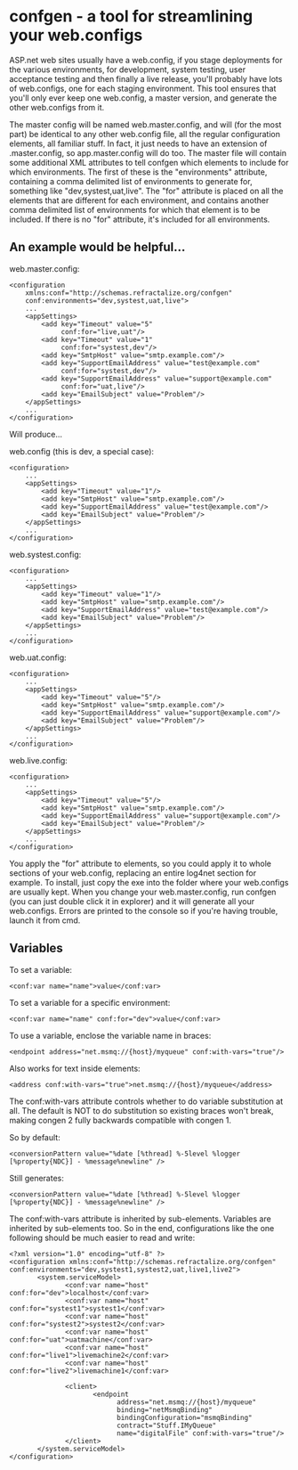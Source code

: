 # confgen - a tool for streamlining your web.configs

ASP.net web sites usually have a web.config, if you stage deployments for the various environments, for development, system testing, user acceptance testing and then finally a live release, you'll probably have lots of web.configs, one for each staging environment. This tool ensures that you'll only ever keep one web.config, a master version, and generate the other web.configs from it.

The master config will be named web.master.config, and will (for the most part) be identical to any other web.config file, all the regular configuration elements, all familiar stuff. In fact, it just needs to have an extension of .master.config, so app.master.config will do too. The master file will contain some additional XML attributes to tell confgen which elements to include for which environments. The first of these is the "environments" attribute, containing a comma delimited list of environments to generate for, something like "dev,systest,uat,live". The "for" attribute is placed on all the elements that are different for each environment, and contains another comma delimited list of environments for which that element is to be included. If there is no "for" attribute, it's included for all environments.

## An example would be helpful...

web.master.config:

	<configuration
		xmlns:conf="http://schemas.refractalize.org/confgen"
		conf:environments="dev,systest,uat,live">
		...
		<appSettings>
			<add key="Timeout" value="5"
				 conf:for="live,uat"/>
			<add key="Timeout" value="1"
				 conf:for="systest,dev"/>
			<add key="SmtpHost" value="smtp.example.com"/>
			<add key="SupportEmailAddress" value="test@example.com"
				 conf:for="systest,dev"/>
			<add key="SupportEmailAddress" value="support@example.com"
				 conf:for="uat,live"/>
			<add key="EmailSubject" value="Problem"/>
		</appSettings>
		...
	</configuration>

Will produce...

web.config (this is dev, a special case):

	<configuration>
		...
		<appSettings>
			<add key="Timeout" value="1"/>
			<add key="SmtpHost" value="smtp.example.com"/>
			<add key="SupportEmailAddress" value="test@example.com"/>
			<add key="EmailSubject" value="Problem"/>
		</appSettings>
		...
	</configuration>

web.systest.config:

	<configuration>
		...
		<appSettings>
			<add key="Timeout" value="1"/>
			<add key="SmtpHost" value="smtp.example.com"/>
			<add key="SupportEmailAddress" value="test@example.com"/>
			<add key="EmailSubject" value="Problem"/>
		</appSettings>
		...
	</configuration>

web.uat.config:

	<configuration>
		...
		<appSettings>
			<add key="Timeout" value="5"/>
			<add key="SmtpHost" value="smtp.example.com"/>
			<add key="SupportEmailAddress" value="support@example.com"/>
			<add key="EmailSubject" value="Problem"/>
		</appSettings>
		...
	</configuration>

web.live.config:

	<configuration>
		...
		<appSettings>
			<add key="Timeout" value="5"/>
			<add key="SmtpHost" value="smtp.example.com"/>
			<add key="SupportEmailAddress" value="support@example.com"/>
			<add key="EmailSubject" value="Problem"/>
		</appSettings>
		...
	</configuration>

You apply the "for" attribute to elements, so you could apply it to whole sections of your web.config, replacing an entire log4net section for example.
To install, just copy the exe into the folder where your web.configs are usually kept. When you change your web.master.config, run confgen (you can just double click it in explorer) and it will generate all your web.configs. Errors are printed to the console so if you're having trouble, launch it from cmd.

## Variables

To set a variable:

	<conf:var name="name">value</conf:var>

To set a variable for a specific environment:

	<conf:var name="name" conf:for="dev">value</conf:var>

To use a variable, enclose the variable name in braces:

	<endpoint address="net.msmq://{host}/myqueue" conf:with-vars="true"/>

Also works for text inside elements:

	<address conf:with-vars="true">net.msmq://{host}/myqueue</address>

The conf:with-vars attribute controls whether to do variable substitution at all. The default is NOT to do substitution so existing braces won't break, making congen 2 fully backwards compatible with congen 1.

So by default:

	<conversionPattern value="%date [%thread] %-5level %logger [%property{NDC}] - %message%newline" />

Still generates:

	<conversionPattern value="%date [%thread] %-5level %logger [%property{NDC}] - %message%newline" />

The conf:with-vars attribute is inherited by sub-elements. Variables are inherited by sub-elements too.
So in the end, configurations like the one following should be much easier to read and write:

	<?xml version="1.0" encoding="utf-8" ?>
	<configuration xmlns:conf="http://schemas.refractalize.org/confgen" conf:environments="dev,systest1,systest2,uat,live1,live2">
	       <system.serviceModel>
	              <conf:var name="host" conf:for="dev">localhost</conf:var>
	              <conf:var name="host" conf:for="systest1">systest1</conf:var>
	              <conf:var name="host" conf:for="systest2">systest2</conf:var>
	              <conf:var name="host" conf:for="uat">uatmachine</conf:var>
	              <conf:var name="host" conf:for="live1">livemachine2</conf:var>
	              <conf:var name="host" conf:for="live2">livemachine1</conf:var>

	              <client>
	                     <endpoint
	                           address="net.msmq://{host}/myqueue"
	                           binding="netMsmqBinding"
	                           bindingConfiguration="msmqBinding"
	                           contract="Stuff.IMyQueue"
	                           name="digitalFile" conf:with-vars="true"/>
	              </client>
	       </system.serviceModel>
	</configuration>
